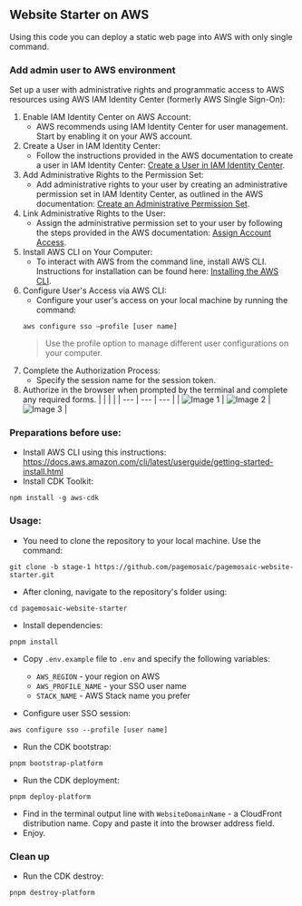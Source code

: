 ## Website Starter on AWS

Using this code you can deploy a static web page into AWS with only single command.

### Add admin user to AWS environment

Set up a user with administrative rights and programmatic access to AWS resources using AWS IAM Identity Center (formerly AWS Single Sign-On):

  1. Enable IAM Identity Center on AWS Account:
     * AWS recommends using IAM Identity Center for user management. Start by enabling it on your AWS account.
  1. Create a User in IAM Identity Center:
     * Follow the instructions provided in the AWS documentation to create a user in IAM Identity Center: [Create a User in IAM Identity Center](https://docs.aws.amazon.com/singlesignon/latest/userguide/get-started-use-identity-center-directory-create-user-in-identity-center.html).
  1. Add Administrative Rights to the Permission Set:
     * Add administrative rights to your user by creating an administrative permission set in IAM Identity Center, as outlined in the AWS documentation: [Create an Administrative Permission Set](https://docs.aws.amazon.com/singlesignon/latest/userguide/get-started-create-an-administrative-permission-set.html).
  1. Link Administrative Rights to the User:
     * Assign the administrative permission set to your user by following the steps provided in the AWS documentation: [Assign Account Access](https://docs.aws.amazon.com/singlesignon/latest/userguide/get-started-assign-account-access-admin-user.html).
  1. Install AWS CLI on Your Computer:
     * To interact with AWS from the command line, install AWS CLI. Instructions for installation can be found here: [Installing the AWS CLI](https://docs.aws.amazon.com/cli/latest/userguide/getting-started-install.html).
  1. Configure User's Access via AWS CLI:
     * Configure your user's access on your local machine by running the command:
      ```shell
      aws configure sso —profile [user name]
      ```
      > Use the profile option to manage different user configurations on your computer.
  1. Complete the Authorization Process:
     * Specify the session name for the session token.
  1. Authorize in the browser when prompted by the terminal and complete any required forms.
     |     |     |     |
     | --- | --- | --- |
     | ![Image 1](IMAGE_URL_1) | ![Image 2](IMAGE_URL_2) | ![Image 3](IMAGE_URL_3) |


### Preparations before use:

* Install AWS CLI using this instructions: https://docs.aws.amazon.com/cli/latest/userguide/getting-started-install.html
* Install CDK Toolkit:
```shell
npm install -g aws-cdk
```

### Usage:
* You need to clone the repository to your local machine. Use the command:
```shell
git clone -b stage-1 https://github.com/pagemosaic/pagemosaic-website-starter.git
```

* After cloning, navigate to the repository's folder using:
```shell
cd pagemosaic-website-starter
```

* Install dependencies:
```shell
pnpm install
```

* Copy `.env.example` file to `.env` and specify the following variables:
  * `AWS_REGION` - your region on AWS
  * `AWS_PROFILE_NAME` - your SSO user name
  * `STACK_NAME` - AWS Stack name you prefer

* Configure user SSO session:
```shell
aws configure sso --profile [user name]
```

* Run the CDK bootstrap:
```shell
pnpm bootstrap-platform
```

* Run the CDK deployment:
```shell
pnpm deploy-platform
```

* Find in the terminal output line with `WebsiteDomainName` - a CloudFront distribution name. Copy and paste it into the browser address field.
* Enjoy.


### Clean up

* Run the CDK destroy:
```shell
pnpm destroy-platform
```

